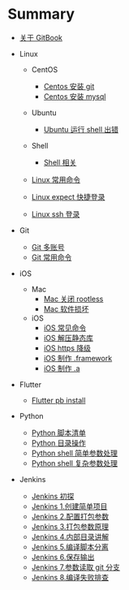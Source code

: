 # Summary

* [关于 GitBook](AboutGitBook.md)

* Linux
    * CentOS
        * [Centos 安装 git](linux/centos/InstallGit.md)
        * [Centos 安装 mysql](linux/centos/InstallMysql.md)
    * Ubuntu
        * [Ubuntu 运行 shell 出错](linux/ubuntu/RunShell.md)
    * Shell
        * [Shell 相关](linux/shell/AboutShell.md)
        
    * [Linux 常用命令](linux/CommonCommands.md)
    * [Linux expect 快捷登录](linux/Expect.md)
    * [Linux ssh 登录](linux/SSH.md)

* Git
    * [Git 多账号](git/MultipleAccounts.md)
    * [Git 常用命令](git/CommonCommands.md)

* iOS
    * Mac
        * [Mac 关闭 rootless](ios/mac/RootLess.md)
        * [Mac 软件损坏](ios/mac/SoftwareError.md)
    * iOS
        * [iOS 常见命令](ios/ios/CommonCommands.md)
        * [iOS 解压静态库](ios/ios/UnzipStaticLib.md)
        * [iOS https 降级](ios/ios/Https.md) 
        * [iOS 制作 .framework](ios/ios/CreateFramework.md)
        * [iOS 制作 .a](ios/ios/CreateA.md)

* Flutter
    * [Flutter pb install](flutter/InstallPb.md)

* Python
    * [Python 脚本清单](python/ScriptList.md)
    * [Python 目录操作](python/Dir.md)
    * [Python shell 简单参数处理](python/Param.md)
    * [Python shell 复杂参数处理](python/ParamFlag.md)

* Jenkins
    * [Jenkins 初探](jenkins/README.md)
    * [Jenkins 1.创建简单项目](jenkins/Chapter1.md)
    * [Jenkins 2.配置打包参数](jenkins/Chapter2.md)
    * [Jenkins 3.打包参数原理](jenkins/Chapter3.md)
    * [Jenkins 4.内部目录讲解](jenkins/Chapter4.md)
    * [Jenkins 5.编译脚本分离](jenkins/Chapter5.md)
    * [Jenkins 6.保存输出](jenkins/Chapter4.md)
    * [Jenkins 7.参数读取 git 分支](jenkins/Chapter4.md)
    * [Jenkins 8.编译失败排查](jenkins/Chapter4.md)
    <!-- * [Jenkins 9.Pipline 项目编译](jenkins/Chapter4.md) -->